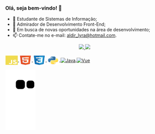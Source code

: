 ### Olá, seja bem-vindo! 👋

- 🔭 Estudante de Sistemas de Informação;
- 🌱 Admirador de Desenvolvimento Front-End;
- 💬 Em busca de novas oportunidades na área de desenvolvimento;
- 📫 Contate-me no e-mail: aldir_lyra@hotmail.com.

<div align="center">
  <a href="https://github.com/AldirLyra">
  <img height="180em" src="https://github-readme-stats.vercel.app/api?username=AldirLyra&show_icons=true&theme=dark&include_all_commits=true&count_private=true"/>
  <img height="180em" src="https://github-readme-stats.vercel.app/api/top-langs/?username=AldirLyra&layout=compact&langs_count=7&theme=dark"/>
</div>
<div style="display: inline_block"><br>
  <img align="center" alt="JS" height="30" width="40" src="https://raw.githubusercontent.com/devicons/devicon/master/icons/javascript/javascript-plain.svg">
  <img align="center" alt="HTML" height="30" width="40" src="https://raw.githubusercontent.com/devicons/devicon/master/icons/html5/html5-original.svg">
  <img align="center" alt="CSS" height="30" width="40" src="https://raw.githubusercontent.com/devicons/devicon/master/icons/css3/css3-original.svg">
  <img align="center" alt="Python" height="30" width="40" src="https://raw.githubusercontent.com/devicons/devicon/master/icons/python/python-original.svg">
  <img align="center" alt="Java" height="30" width="40" src="https://cdn.jsdelivr.net/gh/devicons/devicon/icons/java/java-original.svg" />
  <img align="center" alt="Vue" height="30" width="40" src="https://cdn.jsdelivr.net/gh/devicons/devicon/icons/vuejs/vuejs-original-wordmark.svg" />
</div>
  
![Snake animation](https://github.com/AldirLyra/AldirLyra/blob/output/github-contribution-grid-snake.svg)
